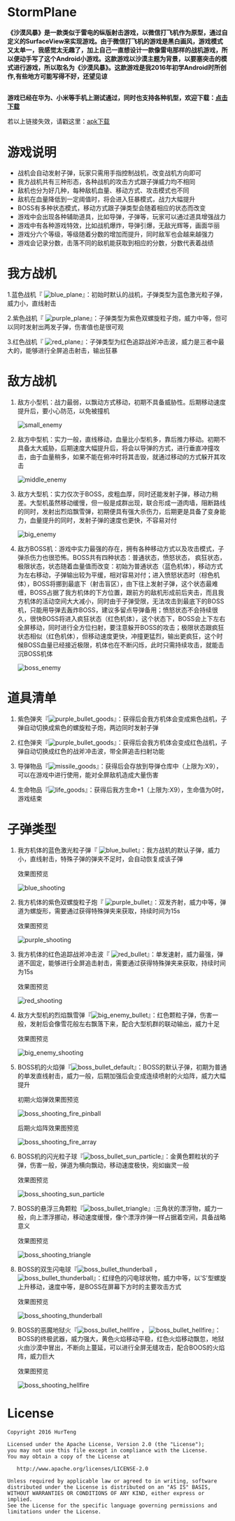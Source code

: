 # StormPlane
**《沙漠风暴》是一款类似于雷电的纵版射击游戏，以微信打飞机作为原型，通过自定义的SurfaceView来实现游戏。由于微信打飞机的游戏是黑白画风，游戏模式又太单一，我感觉太无趣了，加上自己一直想设计一款像雷电那样的战机游戏，所以便动手写了这个Android小游戏。这款游戏以沙漠主题为背景，以要塞突击的模式进行游戏，所以取名为《沙漠风暴》。这款游戏是我2016年初学Android时所创作,有些地方可能写得不好，还望见谅**

##
**游戏已经在华为、小米等手机上测试通过，同时也支持各种机型，欢迎下载：[点击下载](https://fir.im/an5s)**

若以上链接失效，请戳这里：[apk下载](https://github.com/HurTeng/StormPlane/raw/master/app/app-release.apk)


# 游戏说明

 - 战机会自动发射子弹，玩家只需用手指控制战机，改变战机方向即可
 - 我方战机共有三种形态，各种战机的攻击方式跟子弹威力均不相同
 - 敌机也分为好几种，每种敌机血量、移动方式、攻击模式也不同
 - 敌机在血量降低到一定阈值时，将会进入狂暴模式，战力大幅提升
 - BOSS有多种状态模式，移动方式跟子弹类型会随着相应的状态而改变
 - 游戏中会出现各种辅助道具，比如导弹，子弹等，玩家可以通过道具增强战力
 - 游戏中有各种游戏特效，比如战机爆炸，导弹引爆，无敌光辉等，画面华丽
 - 游戏分六个等级，等级随着分数的增加而提升，同时敌军也会越来越强力
 - 游戏会记录分数，击落不同的敌机能获取到相应的分数，分数代表着战绩

 # 我方战机
 
 1.蓝色战机『 ![blue_plane](img/blue_plane.png)』：初始时默认的战机，子弹类型为蓝色激光粒子弹，威力小，直线射击

2.紫色战机『 ![purple_plane](img/purple_plane.png)』：子弹类型为紫色双螺旋粒子炮，威力中等，但可以同时发射出两发子弹，伤害值也是很可观

3.红色战机『 ![red_plane](img/red_plane.png)』：子弹类型为红色追踪战斧冲击波，威力是三者中最大的，能够进行全屏追击射击，输出狂暴


 # 敌方战机
 1. 敌方小型机：战力最弱，以飘动方式移动，初期不具备威胁性。后期移动速度提升后，要小心防范，以免被撞机

  	![small_enemy](img/small_enemy.png)

 2. 敌方中型机：实力一般，直线移动，血量比小型机多，靠后推力移动。初期不具备太大威胁，后期速度大幅提升后，将会以导弹的方式，进行垂直冲撞攻击，由于血量稍多，如果不能在俯冲时将其击毁，就通过移动的方式躲开其攻击
 
 	![middle_enemy](img/middle_enemy.png)

 3. 敌方大型机：实力仅次于BOSS，皮粗血厚，同时还能发射子弹，移动力稍差。大型机虽然移动缓慢，但一般是成群出现，联合形成一道肉墙，阻断路线的同时，发射出烈焰飘雪弹，初期便具有强大杀伤力，后期更是具备了变身能力，血量提升的同时，发射子弹的速度也更快，不容易对付

 	![big_enemy](img/big_enemy.png)

 4. 敌方BOSS机：游戏中实力最强的存在，拥有各种移动方式以及攻击模式，子弹杀伤力也很恐怖。BOSS共有四种状态：普通状态，愤怒状态， 疯狂状态，极限状态，状态随着血量值而改变：初始为普通状态（蓝色机体），移动方式为左右移动，子弹输出较为平缓，相对容易对付；进入愤怒状态时（棕色机体），BOSS将挪到最底下（射击盲区），由下往上发射子弹，这个状态最难缠，BOSS占据了我方机体的下方位置，跟前方的敌机形成前后夹击，而且我方机体的活动空间大大减小，同时由于子弹受限，无法攻击到最底下的BOSS机，只能用导弹去轰炸BOSS，建议多留点导弹备用；愤怒状态不会持续很久，很快BOSS将进入疯狂状态（红色机体），这个状态下，BOSS会上下左右全屏移动，同时进行全方位扫射，要注意躲开BOSS的攻击；极限状态跟疯狂状态相似（红色机体），但移动速度更快，冲撞更猛烈，输出更疯狂，这个时候BOSS血量已经接近极限，机体也在不断闪烁，此时只需持续攻击，就能击沉BOSS机体

 	![boss_enemy](img/boss_enemy.png)

# 道具清单
 1. 紫色弹夹『![purple_bullet_goods](img/purple_bullet_goods.png)』：获得后会我方机体会变成紫色战机，子弹自动切换成紫色的螺旋粒子炮，两边同时发射子弹
 

 2. 红色弹夹『![purple_bullet_goods](img/red_bullet_goods.png)』：获得后会我方机体会变成红色战机，子弹自动切换成红色的战斧冲击波，带全屏追击扫射功能

 3. 导弹物品『![missile_goods](img/missile_goods.png)』：获得后会存放到导弹仓库中（上限为:X9），可以在游戏中进行使用，能对全屏敌机造成大量伤害

 4. 生命物品『![life_goods](img/life_goods.png)』：获得后我方生命+1（上限为:X9），生命值为0时，游戏结束


# 子弹类型
1. 我方机体的蓝色激光粒子弹『
 ![blue_bullet](img/blue_bullet.png)』：我方战机的默认子弹，威力小，直线射击，特殊子弹的弹夹不足时，会自动恢复成该子弹

	效果图预览

	 ![blue_shooting](img/blue_shooting.jpg)

2. 我方机体的紫色双螺旋粒子炮『 ![purple_bullet](img/purple_bullet.png)』：双发齐射，威力中等，弹道为螺旋形，需要通过获得特殊弹夹来获取，持续时间为15s

	效果图预览
	
	![purple_shooting](img/purple_shooting.gif)



3. 我方机体的红色追踪战斧冲击波『 ![red_bullet](img/red_bullet.png)』：单发速射，威力最强，弹道不固定，能够进行全屏追击射击，需要通过获得特殊弹夹来获取，持续时间为15s

	效果图预览

	![red_shooting](img/red_shooting.gif)
	

4. 敌方大型机的烈焰飘雪弹『![big_enemy_bullet](img/big_enemy_bullet.png)』：红色颗粒子弹，伤害一般，发射后会像雪花般左右飘落下来，配合大型机群的联动输出，威力十足

	效果图预览

	![big_enemy_shooting](img/big_enemy_shooting.gif)

5. BOSS机的火焰弹『![boss_bullet_default](img/boss_bullet_default.png)』：BOSS的默认子弹，初期为普通的单发直线射击，威力一般，后期加强后会变成连续喷射的火焰阵，威力大幅提升

	初期火焰弹效果图预览

	![boss_shooting_fire_pinball](img/boss_shooting_fire_pinball.jpg)

	后期火焰阵效果图预览

	![boss_shooting_fire_array](img/boss_shooting_fire_array.jpg)

6. BOSS机的闪光粒子球『![boss_bullet_sun_particle](img/boss_bullet_sun_particle.png)』：金黄色颗粒状的子弹，伤害一般，弹道为横向飘动，移动速度极快，宛如幽灵一般

	效果图预览

	![boss_shooting_sun_particle](img/boss_shooting_sun_particle.gif)

7. BOSS的悬浮三角颗粒『![boss_bullet_triangle](img/boss_bullet_triangle.png)』:三角状的漂浮物，威力一般，向上漂浮挪动，移动速度缓慢，像个漂浮炸弹一样占据着空间，具备战略意义

	效果图预览

	![boss_shooting_triangle](img/boss_shooting_triangle.jpg)

8. BOSS的双生闪电球『![boss_bullet_thunderball](img/boss_bullet_thunderball_red.png) ，![boss_bullet_thunderball](img/boss_bullet_thunderball_green.png)』：红绿色的闪电球状物，威力中等，以'S'型螺旋上升移动，速度中等，是BOSS在屏幕下方时的主要攻击方式

	效果图预览

	![boss_shooting_thunderball](img/boss_shooting_thunderball.jpg)

9. BOSS的恶魔地狱火『![boss_bullet_hellfire](img/boss_bullet_hellfire_yellow.png) ， ![boss_bullet_hellfire](img/boss_bullet_hellfire_red.png)』：BOSS的终极武器，威力强大，黄色火焰移动平稳，红色火焰移动飘忽，地狱火由沙漠中冒出，不断向上蔓延，可以进行全屏无缝攻击，配合BOOS的火焰阵，威力巨大

	效果图预览

	![boss_shooting_hellfire](img/boss_shooting_hellfire.gif)


# License
```
Copyright 2016 HurTeng

Licensed under the Apache License, Version 2.0 (the "License");
you may not use this file except in compliance with the License.
You may obtain a copy of the License at

   http://www.apache.org/licenses/LICENSE-2.0

Unless required by applicable law or agreed to in writing, software
distributed under the License is distributed on an "AS IS" BASIS,
WITHOUT WARRANTIES OR CONDITIONS OF ANY KIND, either express or implied.
See the License for the specific language governing permissions and
limitations under the License.
```
